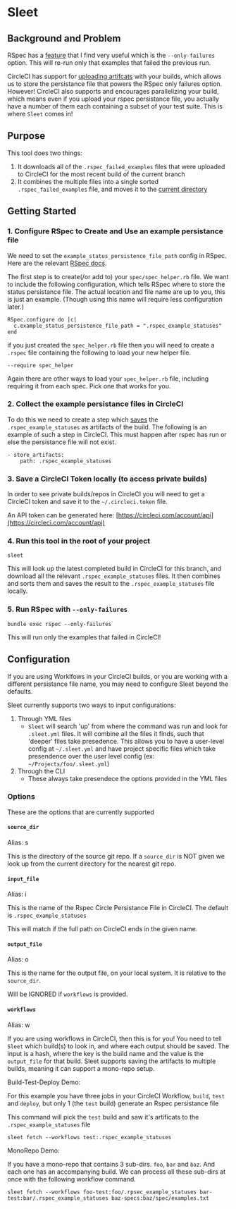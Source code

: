 # Sleet

## Background and Problem

RSpec has a [feature](https://relishapp.com/rspec/rspec-core/v/3-7/docs/command-line/only-failures) that I find very useful which is the `--only-failures` option. This will re-run only that examples that failed the previous run.

CircleCI has support for [uploading artifcats](https://circleci.com/docs/2.0/artifacts/) with your builds, which allows us to store the persistance file that powers the RSpec only failures option.
However! CircleCI also supports and encourages parallelizing your build, which means even if you upload your rspec persistance file, you actually have a number of them each containing a subset of your test suite.
This is where `Sleet` comes in!

## Purpose

This tool does two things:
1. It downloads all of the `.rspec_failed_examples` files that were uploaded to CircleCI for the most recent build of the current branch
2. It combines the multiple files into a single sorted `.rspec_failed_examples` file, and moves it to the [current directory](https://github.com/coreyja/CRSPFA/issues/1)

## Getting Started

### 1. Configure RSpec to Create and Use an example persistance file

We need to set the `example_status_persistence_file_path` config in RSpec. Here are the relevant [RSpec docs](https://relishapp.com/rspec/rspec-core/v/3-7/docs/command-line/only-failures#background).

The first step is to create(/or add to) your `spec/spec_helper.rb` file. We want to include the following configuration, which tells RSpec where to store the status persistance file. The actual location and file name are up to you, this is just an example. (Though using this name will require less configuration later.)

```
RSpec.configure do |c|
  c.example_status_persistence_file_path = ".rspec_example_statuses"
end
```

if you just created the `spec_helper.rb` file then you will need to create a `.rspec` file containing the following to load your new helper file.

```
--require spec_helper
```

Again there are other ways to load your `spec_helper.rb` file, including requiring it from each spec. Pick one that works for you.

### 2. Collect the example persistance files in CircleCI

To do this we need to create a step which [saves](https://circleci.com/docs/2.0/artifacts/) the `.rspec_example_statuses` as artifacts of the build. The following is an example of such a step in CircleCI. This must happen after rspec has run or else the persistance file will not exist.

```
- store_artifacts:
    path: .rspec_example_statuses

```

### 3. Save a CircleCI Token locally (to access private builds)

In order to see private builds/repos in CircleCI you will need to get a CircleCI token and save it to the `~/.circleci.token` file.

An API token can be generated here: [https://circleci.com/account/api](https://circleci.com/account/api)

### 4. Run this tool in the root of your project

```
sleet
```

This will look up the latest completed build in CircleCI for this branch, and download all the relevant `.rspec_example_statuses` files. It then combines and sorts them and saves the result to the `.rspec_example_statuses` file locally.

### 5. Run RSpec with `--only-failures`

```
bundle exec rspec --only-failures
```

This will run only the examples that failed in CircleCI!

## Configuration

If you are using Worklfows in your CircleCI builds, or you are working with a different persistance file name, you may need to configure Sleet beyond the defaults.

Sleet currently supports two ways to input configurations:

1. Through YML files
    - `Sleet` will search 'up' from where the command was run and look for `.sleet.yml` files. It will combine all the files it finds, such that 'deeper' files take presedence. This allows you to have a user-level config at `~/.sleet.yml` and have project specific files which take presendence over the user level config (ex: `~/Projects/foo/.sleet.yml`)
2. Through the CLI
    - These always take presendece the options provided in the YML files

### Options

These are the options that are currently supported

#### `source_dir`

Alias: s

This is the directory of the source git repo. If a `source_dir` is NOT given we look up from the current directory for the nearest git repo.

#### `input_file`

Alias: i

This is the name of the Rspec Circle Persistance File in CircleCI. The default is `.rspec_example_statuses`

This will match if the full path on CircleCI ends in the given name.

#### `output_file`

Alias: o

This is the name for the output file, on your local system. It is relative to the `source_dir`.

Will be IGNORED if `workflows` is provided.

#### `workflows`

Alias: w

If you are using workflows in CircleCI, then this is for you! You need to tell `Sleet` which build(s) to look in, and where each output should be saved.
The input is a hash, where the key is the build name and the value is the `output_file` for that build. Sleet supports saving the artifacts to multiple builds, meaning it can support a mono-repo setup.

Build-Test-Deploy Demo:

For this example you have three jobs in your CircleCI Workflow, `build`, `test` and `deploy`, but only 1 (the `test` build) generate an Rspec persistance file

This command will pick the `test` build and saw it's artificats to the `.rspec_example_statuses` file

```
sleet fetch --workflows test:.rspec_example_statuses
```

MonoRepo Demo:

If you have a mono-repo that contains 3 sub-dirs. `foo`, `bar` and `baz`. And each one has an accompanying build. We can process all these sub-dirs at once with the following workflow command.

```
sleet fetch --workflows foo-test:foo/.rpsec_example_statuses bar-test:bar/.rspec_example_statuses baz-specs:baz/spec/examples.txt
```
